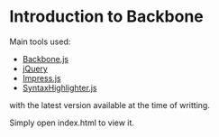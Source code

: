 Introduction to Backbone
============

Main tools used:

* [Backbone.js](href='http://documentcloud.github.com/backbone/')
* [jQuery](href='http://jquery.com/')
* [Impress.js](href='http://bartaz.github.com/impress.js')
* [SyntaxHighlighter.js](href='http://alexgorbatchev.com/SyntaxHighlighter')

with the latest version available at the time of writting.

Simply open index.html to view it.